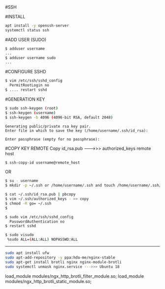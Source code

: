 #SSH

#INSTALL
```bash
apt install -y openssh-server
systemctl status ssh
```

#ADD USER (SUDO)
```bash
$ adduser username
...
$ adduser username sudo
...
```

#CONFIGURE SSHD
```bash
$ vim /etc/ssh/sshd_config
  PermitRootLogin no
$ .... restart sshd
```

#GENERATION KEY
```bash
$ sudo ssh-keygen (root)
$ ssh-keygen (username)
$ ssh-keygen -b 4096 (4096-bit RSA, default 2048)
```

```output
Generating public/private rsa key pair.
Enter file in which to save the key (/home/username/.ssh/id_rsa):

Enter passphrase (empty for no passphrase):
```

#COPY KEY REMOTE
Copy id_rsa.pub --->>> authorized_keys remote host
```bash
$ ssh-copy-id username@remote_host
```
OR
```bash
$ su - username
$ mkdir -p ~/.ssh or /home/username/.ssh and touch /home/username/.ssh/authorized_keys

$ cat ~/.ssh/id_rsa.pub | pbcopy
$ vim ~/.ssh/authorized_keys - >> copy
$ chmod -R go= ~/.ssh
$ 
```

```bash
$ sudo vim /etc/ssh/sshd_config
  PasswordAuthentication no
$ restart sshd
```
```bash
$ sudo visudo 
 %sudo ALL=(ALL:ALL) NOPASSWD:ALL
```
-----------------

```bash
sudo apt install ufw
sudo apt-add-repository -y ppa:hda-me/nginx-stable
sudo apt-get install brotli nginx nginx-module-brotli
sudo systemctl unmask nginx.service --->>> Ubuntu 18
```


 load_module modules/ngx_http_brotli_filter_module.so;
 load_module modules/ngx_http_brotli_static_module.so;

